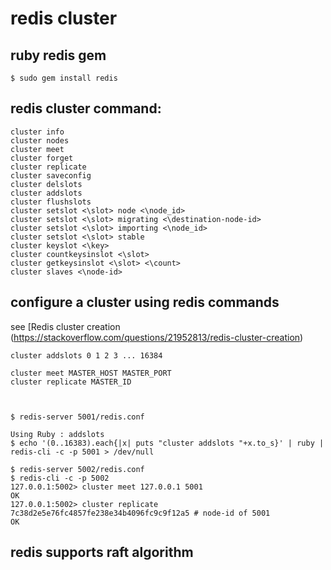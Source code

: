 # redis cluster

## ruby redis gem

``` shell
$ sudo gem install redis
```

## redis cluster command:

``` shell
cluster info
cluster nodes
cluster meet
cluster forget
cluster replicate
cluster saveconfig
cluster delslots
cluster addslots
cluster flushslots
cluster setslot <\slot> node <\node_id>
cluster setslot <\slot> migrating <\destination-node-id>
cluster setslot <\slot> importing <\node_id>
cluster setslot <\slot> stable
cluster keyslot <\key>
cluster countkeysinslot <\slot>
cluster getkeysinslot <\slot> <\count>
cluster slaves <\node-id>

```

## configure a cluster using redis commands
see [Redis cluster creation (https://stackoverflow.com/questions/21952813/redis-cluster-creation)

``` shell
cluster addslots 0 1 2 3 ... 16384

cluster meet MASTER_HOST MASTER_PORT
cluster replicate MASTER_ID



$ redis-server 5001/redis.conf

Using Ruby : addslots
$ echo '(0..16383).each{|x| puts "cluster addslots "+x.to_s}' | ruby | redis-cli -c -p 5001 > /dev/null

$ redis-server 5002/redis.conf
$ redis-cli -c -p 5002
127.0.0.1:5002> cluster meet 127.0.0.1 5001
OK
127.0.0.1:5002> cluster replicate 7c38d2e5e76fc4857fe238e34b4096fc9c9f12a5 # node-id of 5001
OK

```

## redis supports raft algorithm
